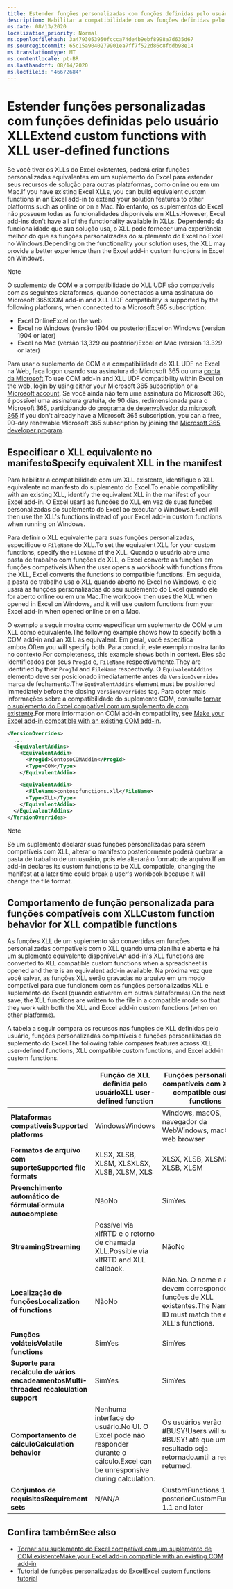 ```yaml
---
title: Estender funções personalizadas com funções definidas pelo usuário XLL
description: Habilitar a compatibilidade com as funções definidas pelo usuário do Excel XLL que possuem funcionalidade equivalente às suas funções personalizadas
ms.date: 08/13/2020
localization_priority: Normal
ms.openlocfilehash: 3a4793053950fccca74de4b9ebf8998a7d635d67
ms.sourcegitcommit: 65c15a9040279901ea7ff7f522d86c8fddb98e14
ms.translationtype: MT
ms.contentlocale: pt-BR
ms.lasthandoff: 08/14/2020
ms.locfileid: "46672684"
---
```

# <a name="extend-custom-functions-with-xll-user-defined-functions"></a><span data-ttu-id="5ff11-103">Estender funções personalizadas com funções definidas pelo usuário XLL</span><span class="sxs-lookup"><span data-stu-id="5ff11-103">Extend custom functions with XLL user-defined functions</span></span>

<span data-ttu-id="5ff11-104">Se você tiver os XLLs do Excel existentes, poderá criar funções personalizadas equivalentes em um suplemento do Excel para estender seus recursos de solução para outras plataformas, como online ou em um Mac.</span><span class="sxs-lookup"><span data-stu-id="5ff11-104">If you have existing Excel XLLs, you can build equivalent custom functions in an Excel add-in to extend your solution features to other platforms such as online or on a Mac.</span></span> <span data-ttu-id="5ff11-105">No entanto, os suplementos do Excel não possuem todas as funcionalidades disponíveis em XLLs.</span><span class="sxs-lookup"><span data-stu-id="5ff11-105">However, Excel add-ins don't have all of the functionality available in XLLs.</span></span> <span data-ttu-id="5ff11-106">Dependendo da funcionalidade que sua solução usa, o XLL pode fornecer uma experiência melhor do que as funções personalizadas do suplemento do Excel no Excel no Windows.</span><span class="sxs-lookup"><span data-stu-id="5ff11-106">Depending on the functionality your solution uses, the XLL may provide a better experience than the Excel add-in custom functions in Excel on Windows.</span></span>

> [!NOTE]
> <span data-ttu-id="5ff11-107">O suplemento de COM e a compatibilidade do XLL UDF são compatíveis com as seguintes plataformas, quando conectados a uma assinatura do Microsoft 365:</span><span class="sxs-lookup"><span data-stu-id="5ff11-107">COM add-in and XLL UDF compatibility is supported by the following platforms, when connected to a Microsoft 365 subscription:</span></span>
> - <span data-ttu-id="5ff11-108">Excel Online</span><span class="sxs-lookup"><span data-stu-id="5ff11-108">Excel on the web</span></span>
> - <span data-ttu-id="5ff11-109">Excel no Windows (versão 1904 ou posterior)</span><span class="sxs-lookup"><span data-stu-id="5ff11-109">Excel on Windows (version 1904 or later)</span></span>
> - <span data-ttu-id="5ff11-110">Excel no Mac (versão 13,329 ou posterior)</span><span class="sxs-lookup"><span data-stu-id="5ff11-110">Excel on Mac (version 13.329 or later)</span></span>
>
> <span data-ttu-id="5ff11-111">Para usar o suplemento de COM e a compatibilidade do XLL UDF no Excel na Web, faça logon usando sua assinatura do Microsoft 365 ou uma [conta da Microsoft](https://account.microsoft.com/account).</span><span class="sxs-lookup"><span data-stu-id="5ff11-111">To use COM add-in and XLL UDF compatibility within Excel on the web, login by using either your Microsoft 365 subscription or a [Microsoft account](https://account.microsoft.com/account).</span></span> <span data-ttu-id="5ff11-112">Se você ainda não tem uma assinatura do Microsoft 365, é possível uma assinatura gratuita, de 90 dias, redimensionada para o Microsoft 365, participando do [programa de desenvolvedor do microsoft 365](https://developer.microsoft.com/office/dev-program).</span><span class="sxs-lookup"><span data-stu-id="5ff11-112">If you don't already have a Microsoft 365 subscription, you can a free, 90-day renewable Microsoft 365 subscription by joining the [Microsoft 365 developer program](https://developer.microsoft.com/office/dev-program).</span></span>

## <a name="specify-equivalent-xll-in-the-manifest"></a><span data-ttu-id="5ff11-113">Especificar o XLL equivalente no manifesto</span><span class="sxs-lookup"><span data-stu-id="5ff11-113">Specify equivalent XLL in the manifest</span></span>

<span data-ttu-id="5ff11-114">Para habilitar a compatibilidade com um XLL existente, identifique o XLL equivalente no manifesto do suplemento do Excel.</span><span class="sxs-lookup"><span data-stu-id="5ff11-114">To enable compatibility with an existing XLL, identify the equivalent XLL in the manifest of your Excel add-in.</span></span> <span data-ttu-id="5ff11-115">O Excel usará as funções do XLL em vez de suas funções personalizadas do suplemento do Excel ao executar o Windows.</span><span class="sxs-lookup"><span data-stu-id="5ff11-115">Excel will then use the XLL's functions instead of your Excel add-in custom functions when running on Windows.</span></span>

<span data-ttu-id="5ff11-116">Para definir o XLL equivalente para suas funções personalizadas, especifique o `FileName` do XLL.</span><span class="sxs-lookup"><span data-stu-id="5ff11-116">To set the equivalent XLL for your custom functions, specify the `FileName` of the XLL.</span></span> <span data-ttu-id="5ff11-117">Quando o usuário abre uma pasta de trabalho com funções do XLL, o Excel converte as funções em funções compatíveis.</span><span class="sxs-lookup"><span data-stu-id="5ff11-117">When the user opens a workbook with functions from the XLL, Excel converts the functions to compatible functions.</span></span> <span data-ttu-id="5ff11-118">Em seguida, a pasta de trabalho usa o XLL quando aberto no Excel no Windows, e ele usará as funções personalizadas do seu suplemento do Excel quando ele for aberto online ou em um Mac.</span><span class="sxs-lookup"><span data-stu-id="5ff11-118">The workbook then uses the XLL when opened in Excel on Windows, and it will use custom functions from your Excel add-in when opened online or on a Mac.</span></span>

<span data-ttu-id="5ff11-119">O exemplo a seguir mostra como especificar um suplemento de COM e um XLL como equivalente.</span><span class="sxs-lookup"><span data-stu-id="5ff11-119">The following example shows how to specify both a COM add-in and an XLL as equivalent.</span></span> <span data-ttu-id="5ff11-120">Em geral, você especifica ambos.</span><span class="sxs-lookup"><span data-stu-id="5ff11-120">Often you will specify both.</span></span> <span data-ttu-id="5ff11-121">Para concluir, este exemplo mostra tanto no contexto.</span><span class="sxs-lookup"><span data-stu-id="5ff11-121">For completeness, this example shows both in context.</span></span> <span data-ttu-id="5ff11-122">Eles são identificados por seus `ProgId` e, `FileName` respectivamente.</span><span class="sxs-lookup"><span data-stu-id="5ff11-122">They are identified by their `ProgId` and `FileName` respectively.</span></span> <span data-ttu-id="5ff11-123">O `EquivalentAddins` elemento deve ser posicionado imediatamente antes da `VersionOverrides` marca de fechamento.</span><span class="sxs-lookup"><span data-stu-id="5ff11-123">The `EquivalentAddins` element must be positioned immediately before the closing `VersionOverrides` tag.</span></span> <span data-ttu-id="5ff11-124">Para obter mais informações sobre a compatibilidade do suplemento COM, consulte [tornar o suplemento do Excel compatível com um suplemento de com existente](../develop/make-office-add-in-compatible-with-existing-com-add-in.md).</span><span class="sxs-lookup"><span data-stu-id="5ff11-124">For more information on COM add-in compatibility, see [Make your Excel add-in compatible with an existing COM add-in](../develop/make-office-add-in-compatible-with-existing-com-add-in.md).</span></span>

```xml
<VersionOverrides>
  ...
  <EquivalentAddins>
    <EquivalentAddin>
      <ProgId>ContosoCOMAddin</ProgId>
      <Type>COM</Type>
    </EquivalentAddin>

    <EquivalentAddin>
      <FileName>contosofunctions.xll</FileName>
      <Type>XLL</Type>
    </EquivalentAddin>
  </EquivalentAddins>
</VersionOverrides>
```

> [!NOTE]
> <span data-ttu-id="5ff11-125">Se um suplemento declarar suas funções personalizadas para serem compatíveis com XLL, alterar o manifesto posteriormente poderá quebrar a pasta de trabalho de um usuário, pois ele alterará o formato de arquivo.</span><span class="sxs-lookup"><span data-stu-id="5ff11-125">If an add-in declares its custom functions to be XLL compatible, changing the manifest at a later time could break a user's workbook because it will change the file format.</span></span>

## <a name="custom-function-behavior-for-xll-compatible-functions"></a><span data-ttu-id="5ff11-126">Comportamento de função personalizada para funções compatíveis com XLL</span><span class="sxs-lookup"><span data-stu-id="5ff11-126">Custom function behavior for XLL compatible functions</span></span>

<span data-ttu-id="5ff11-127">As funções XLL de um suplemento são convertidas em funções personalizadas compatíveis com o XLL quando uma planilha é aberta e há um suplemento equivalente disponível.</span><span class="sxs-lookup"><span data-stu-id="5ff11-127">An add-in's XLL functions are converted to XLL compatible custom functions when a spreadsheet is opened and there is an equivalent add-in available.</span></span> <span data-ttu-id="5ff11-128">Na próxima vez que você salvar, as funções XLL serão gravadas no arquivo em um modo compatível para que funcionem com as funções personalizadas XLL e suplemento do Excel (quando estiverem em outras plataformas).</span><span class="sxs-lookup"><span data-stu-id="5ff11-128">On the next save, the XLL functions are written to the file in a compatible mode so that they work with both the XLL and Excel add-in custom functions (when on other platforms).</span></span>

<span data-ttu-id="5ff11-129">A tabela a seguir compara os recursos nas funções de XLL definidas pelo usuário, funções personalizadas compatíveis e funções personalizadas de suplemento do Excel.</span><span class="sxs-lookup"><span data-stu-id="5ff11-129">The following table compares features across XLL user-defined functions, XLL compatible custom functions, and Excel add-in custom functions.</span></span>

|         |<span data-ttu-id="5ff11-130">Função de XLL definida pelo usuário</span><span class="sxs-lookup"><span data-stu-id="5ff11-130">XLL user-defined function</span></span> |<span data-ttu-id="5ff11-131">Funções personalizadas compatíveis com XLL</span><span class="sxs-lookup"><span data-stu-id="5ff11-131">XLL compatible custom functions</span></span> |<span data-ttu-id="5ff11-132">Função personalizada de suplemento do Excel</span><span class="sxs-lookup"><span data-stu-id="5ff11-132">Excel add-in custom function</span></span> |
|---------|---------|---------|---------|
| <span data-ttu-id="5ff11-133">**Plataformas compatíveis**</span><span class="sxs-lookup"><span data-stu-id="5ff11-133">**Supported platforms**</span></span> | <span data-ttu-id="5ff11-134">Windows</span><span class="sxs-lookup"><span data-stu-id="5ff11-134">Windows</span></span> | <span data-ttu-id="5ff11-135">Windows, macOS, navegador da Web</span><span class="sxs-lookup"><span data-stu-id="5ff11-135">Windows, macOS, web browser</span></span> | <span data-ttu-id="5ff11-136">Windows, macOS, navegador da Web</span><span class="sxs-lookup"><span data-stu-id="5ff11-136">Windows, macOS, web browser</span></span> |
| <span data-ttu-id="5ff11-137">**Formatos de arquivo com suporte**</span><span class="sxs-lookup"><span data-stu-id="5ff11-137">**Supported file formats**</span></span> | <span data-ttu-id="5ff11-138">XLSX, XLSB, XLSM, XLS</span><span class="sxs-lookup"><span data-stu-id="5ff11-138">XLSX, XLSB, XLSM, XLS</span></span> | <span data-ttu-id="5ff11-139">XLSX, XLSB, XLSM</span><span class="sxs-lookup"><span data-stu-id="5ff11-139">XLSX, XLSB, XLSM</span></span> | <span data-ttu-id="5ff11-140">XLSX, XLSB, XLSM</span><span class="sxs-lookup"><span data-stu-id="5ff11-140">XLSX, XLSB, XLSM</span></span> |
| <span data-ttu-id="5ff11-141">**Preenchimento automático de fórmula**</span><span class="sxs-lookup"><span data-stu-id="5ff11-141">**Formula autocomplete**</span></span> | <span data-ttu-id="5ff11-142">Não</span><span class="sxs-lookup"><span data-stu-id="5ff11-142">No</span></span> | <span data-ttu-id="5ff11-143">Sim</span><span class="sxs-lookup"><span data-stu-id="5ff11-143">Yes</span></span> | <span data-ttu-id="5ff11-144">Sim</span><span class="sxs-lookup"><span data-stu-id="5ff11-144">Yes</span></span> |
| <span data-ttu-id="5ff11-145">**Streaming**</span><span class="sxs-lookup"><span data-stu-id="5ff11-145">**Streaming**</span></span> | <span data-ttu-id="5ff11-146">Possível via xlfRTD e o retorno de chamada XLL.</span><span class="sxs-lookup"><span data-stu-id="5ff11-146">Possible via xlfRTD and XLL callback.</span></span> | <span data-ttu-id="5ff11-147">Não</span><span class="sxs-lookup"><span data-stu-id="5ff11-147">No</span></span> | <span data-ttu-id="5ff11-148">Sim</span><span class="sxs-lookup"><span data-stu-id="5ff11-148">Yes</span></span> |
| <span data-ttu-id="5ff11-149">**Localização de funções**</span><span class="sxs-lookup"><span data-stu-id="5ff11-149">**Localization of functions**</span></span> | <span data-ttu-id="5ff11-150">Não</span><span class="sxs-lookup"><span data-stu-id="5ff11-150">No</span></span> | <span data-ttu-id="5ff11-151">Não.</span><span class="sxs-lookup"><span data-stu-id="5ff11-151">No.</span></span> <span data-ttu-id="5ff11-152">O nome e a ID devem corresponder às funções de XLL existentes.</span><span class="sxs-lookup"><span data-stu-id="5ff11-152">The Name and ID must match the existing XLL's functions.</span></span> | <span data-ttu-id="5ff11-153">Sim</span><span class="sxs-lookup"><span data-stu-id="5ff11-153">Yes</span></span> |
| <span data-ttu-id="5ff11-154">**Funções voláteis**</span><span class="sxs-lookup"><span data-stu-id="5ff11-154">**Volatile functions**</span></span> | <span data-ttu-id="5ff11-155">Sim</span><span class="sxs-lookup"><span data-stu-id="5ff11-155">Yes</span></span> | <span data-ttu-id="5ff11-156">Sim</span><span class="sxs-lookup"><span data-stu-id="5ff11-156">Yes</span></span> | <span data-ttu-id="5ff11-157">Sim</span><span class="sxs-lookup"><span data-stu-id="5ff11-157">Yes</span></span> |
| <span data-ttu-id="5ff11-158">**Suporte para recálculo de vários encadeamentos**</span><span class="sxs-lookup"><span data-stu-id="5ff11-158">**Multi-threaded recalculation support**</span></span> | <span data-ttu-id="5ff11-159">Sim</span><span class="sxs-lookup"><span data-stu-id="5ff11-159">Yes</span></span> | <span data-ttu-id="5ff11-160">Sim</span><span class="sxs-lookup"><span data-stu-id="5ff11-160">Yes</span></span> | <span data-ttu-id="5ff11-161">Sim</span><span class="sxs-lookup"><span data-stu-id="5ff11-161">Yes</span></span> |
| <span data-ttu-id="5ff11-162">**Comportamento de cálculo**</span><span class="sxs-lookup"><span data-stu-id="5ff11-162">**Calculation behavior**</span></span> | <span data-ttu-id="5ff11-163">Nenhuma interface do usuário.</span><span class="sxs-lookup"><span data-stu-id="5ff11-163">No UI.</span></span> <span data-ttu-id="5ff11-164">O Excel pode não responder durante o cálculo.</span><span class="sxs-lookup"><span data-stu-id="5ff11-164">Excel can be unresponsive during calculation.</span></span> | <span data-ttu-id="5ff11-165">Os usuários verão #BUSY!</span><span class="sxs-lookup"><span data-stu-id="5ff11-165">Users will see #BUSY!</span></span> <span data-ttu-id="5ff11-166">até que um resultado seja retornado.</span><span class="sxs-lookup"><span data-stu-id="5ff11-166">until a result is returned.</span></span> | <span data-ttu-id="5ff11-167">Os usuários verão #BUSY!</span><span class="sxs-lookup"><span data-stu-id="5ff11-167">Users will see #BUSY!</span></span> <span data-ttu-id="5ff11-168">até que um resultado seja retornado.</span><span class="sxs-lookup"><span data-stu-id="5ff11-168">until a result is returned.</span></span> |
| <span data-ttu-id="5ff11-169">**Conjuntos de requisitos**</span><span class="sxs-lookup"><span data-stu-id="5ff11-169">**Requirement sets**</span></span> | <span data-ttu-id="5ff11-170">N/A</span><span class="sxs-lookup"><span data-stu-id="5ff11-170">N/A</span></span> | <span data-ttu-id="5ff11-171">CustomFunctions 1,1 e posterior</span><span class="sxs-lookup"><span data-stu-id="5ff11-171">CustomFunctions 1.1 and later</span></span> | <span data-ttu-id="5ff11-172">CustomFunctions 1,1 e posterior</span><span class="sxs-lookup"><span data-stu-id="5ff11-172">CustomFunctions 1.1 and later</span></span> |

## <a name="see-also"></a><span data-ttu-id="5ff11-173">Confira também</span><span class="sxs-lookup"><span data-stu-id="5ff11-173">See also</span></span>

- [<span data-ttu-id="5ff11-174">Tornar seu suplemento do Excel compatível com um suplemento de COM existente</span><span class="sxs-lookup"><span data-stu-id="5ff11-174">Make your Excel add-in compatible with an existing COM add-in</span></span>](../develop/make-office-add-in-compatible-with-existing-com-add-in.md)
- [<span data-ttu-id="5ff11-175">Tutorial de funções personalizadas do Excel</span><span class="sxs-lookup"><span data-stu-id="5ff11-175">Excel custom functions tutorial</span></span>](../tutorials/excel-tutorial-create-custom-functions.md)
